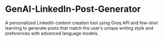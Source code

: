 # GenAI-LinkedIn-Post-Generator
A personalized LinkedIn content creation tool using Groq API and few-shot learning to generate posts that match the user’s unique writing style and preferences with advanced language models.
